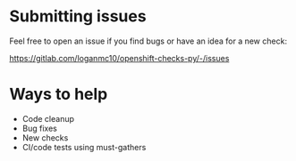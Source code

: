 # Submitting issues
Feel free to open an issue if you find bugs or have an idea for a new check:

https://gitlab.com/loganmc10/openshift-checks-py/-/issues
# Ways to help
- Code cleanup
- Bug fixes
- New checks
- CI/code tests using must-gathers
